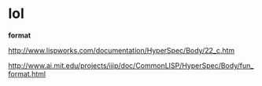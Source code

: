 # lol

**format**

http://www.lispworks.com/documentation/HyperSpec/Body/22_c.htm

http://www.ai.mit.edu/projects/iiip/doc/CommonLISP/HyperSpec/Body/fun_format.html

